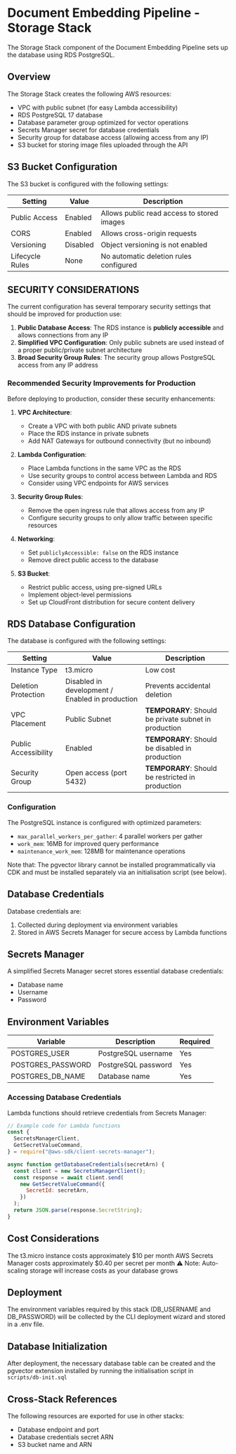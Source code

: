 # Document Embedding Pipeline - Storage Stack

The Storage Stack component of the Document Embedding Pipeline sets up the database using RDS PostgreSQL.

## Overview

The Storage Stack creates the following AWS resources:

- VPC with public subnet (for easy Lambda accessibility)
- RDS PostgreSQL 17 database
- Database parameter group optimized for vector operations
- Secrets Manager secret for database credentials
- Security group for database access (allowing access from any IP)
- S3 bucket for storing image files uploaded through the API

## S3 Bucket Configuration

The S3 bucket is configured with the following settings:

| Setting         | Value    | Description                                |
| --------------- | -------- | ------------------------------------------ |
| Public Access   | Enabled  | Allows public read access to stored images |
| CORS            | Enabled  | Allows cross-origin requests               |
| Versioning      | Disabled | Object versioning is not enabled           |
| Lifecycle Rules | None     | No automatic deletion rules configured     |

## SECURITY CONSIDERATIONS

The current configuration has several temporary security settings that should be improved for production use:

1. **Public Database Access**: The RDS instance is **publicly accessible** and allows connections from any IP
2. **Simplified VPC Configuration**: Only public subnets are used instead of a proper public/private subnet architecture
3. **Broad Security Group Rules**: The security group allows PostgreSQL access from any IP address

### Recommended Security Improvements for Production

Before deploying to production, consider these security enhancements:

1. **VPC Architecture**:

   - Create a VPC with both public AND private subnets
   - Place the RDS instance in private subnets
   - Add NAT Gateways for outbound connectivity (but no inbound)

2. **Lambda Configuration**:

   - Place Lambda functions in the same VPC as the RDS
   - Use security groups to control access between Lambda and RDS
   - Consider using VPC endpoints for AWS services

3. **Security Group Rules**:

   - Remove the open ingress rule that allows access from any IP
   - Configure security groups to only allow traffic between specific resources

4. **Networking**:

   - Set `publiclyAccessible: false` on the RDS instance
   - Remove direct public access to the database

5. **S3 Bucket**:

   - Restrict public access, using pre-signed URLs
   - Implement object-level permissions
   - Set up CloudFront distribution for secure content delivery

## RDS Database Configuration

The database is configured with the following settings:

| Setting              | Value                                           | Description                                           |
| -------------------- | ----------------------------------------------- | ----------------------------------------------------- |
| Instance Type        | t3.micro                                        | Low cost                                              |
| Deletion Protection  | Disabled in development / Enabled in production | Prevents accidental deletion                          |
| VPC Placement        | Public Subnet                                   | **TEMPORARY**: Should be private subnet in production |
| Public Accessibility | Enabled                                         | **TEMPORARY**: Should be disabled in production       |
| Security Group       | Open access (port 5432)                         | **TEMPORARY**: Should be restricted in production     |

### Configuration

The PostgreSQL instance is configured with optimized parameters:

- `max_parallel_workers_per_gather`: 4 parallel workers per gather
- `work_mem`: 16MB for improved query performance
- `maintenance_work_mem`: 128MB for maintenance operations

Note that: The pgvector library cannot be installed programmatically via CDK and must be installed separately via an initialisation script (see below).

## Database Credentials

Database credentials are:

1. Collected during deployment via environment variables
2. Stored in AWS Secrets Manager for secure access by Lambda functions

## Secrets Manager

A simplified Secrets Manager secret stores essential database credentials:

- Database name
- Username
- Password

## Environment Variables

| Variable          | Description         | Required |
| ----------------- | ------------------- | -------- |
| POSTGRES_USER     | PostgreSQL username | Yes      |
| POSTGRES_PASSWORD | PostgreSQL password | Yes      |
| POSTGRES_DB_NAME  | Database name       | Yes      |

### Accessing Database Credentials

Lambda functions should retrieve credentials from Secrets Manager:

```javascript
// Example code for Lambda functions
const {
  SecretsManagerClient,
  GetSecretValueCommand,
} = require("@aws-sdk/client-secrets-manager");

async function getDatabaseCredentials(secretArn) {
  const client = new SecretsManagerClient();
  const response = await client.send(
    new GetSecretValueCommand({
      SecretId: secretArn,
    })
  );
  return JSON.parse(response.SecretString);
}
```

## Cost Considerations

The t3.micro instance costs approximately $10 per month
AWS Secrets Manager costs approximately $0.40 per secret per month
⚠️ Note: Auto-scaling storage will increase costs as your database grows

## Deployment

The environment variables required by this stack (DB_USERNAME and DB_PASSWORD) will be collected by the CLI deployment wizard and stored in a .env file.

## Database Initialization

After deployment, the necessary database table can be created and the pgvector extension installed by running the initialisation script in `scripts/db-init.sql`

## Cross-Stack References

The following resources are exported for use in other stacks:

- Database endpoint and port
- Database credentials secret ARN
- S3 bucket name and ARN
